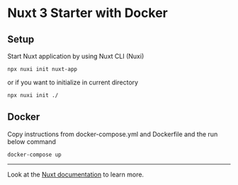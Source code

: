 # Nuxt 3 Starter with Docker

## Setup

Start Nuxt application by using Nuxt CLI (Nuxi)

```
npx nuxi init nuxt-app 
```
or if you want to initialize in current directory
```
npx nuxi init ./
```

## Docker

Copy instructions from docker-compose.yml and Dockerfile and the run below command

```
docker-compose up
```

_________

Look at the [Nuxt documentation](https://nuxt.com/docs/getting-started/introduction) to learn more.
